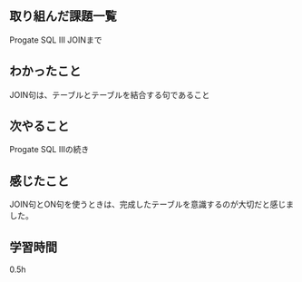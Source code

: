  ##  取り組んだ課題一覧
Progate SQL Ⅲ JOINまで

 ##  わかったこと
JOIN句は、テーブルとテーブルを結合する句であること

 ##  次やること
Progate SQL Ⅲの続き

 ##  感じたこと
JOIN句とON句を使うときは、完成したテーブルを意識するのが大切だと感じました。

 ##  学習時間
0.5h

